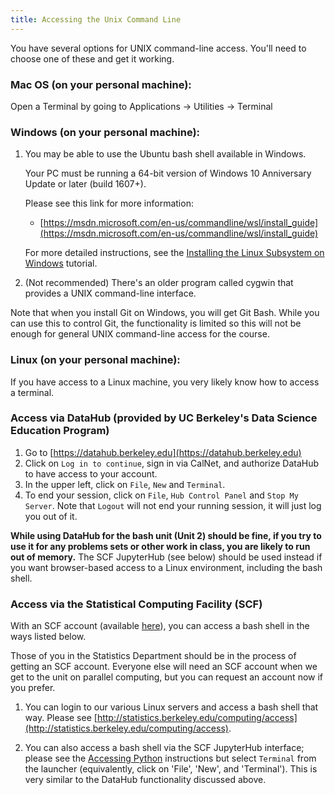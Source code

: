 ```yaml
---
title: Accessing the Unix Command Line
---
```


You have several options for UNIX command-line access. You'll need to choose one
of these and get it working.

### Mac OS (on your personal machine):

Open a Terminal by going to Applications -> Utilities -> Terminal

### Windows (on your personal machine):

1.  You may be able to use the Ubuntu bash shell available in Windows.

    Your PC must be running a 64-bit version of Windows 10 Anniversary Update or later (build 1607+).

    Please see this link for more information:

    - [https://msdn.microsoft.com/en-us/commandline/wsl/install_guide](https://msdn.microsoft.com/en-us/commandline/wsl/install_guide)
    
    For more detailed instructions, see the [Installing the Linux Subsystem on Windows](./windowsAndLinux.md) tutorial.

2. (Not recommended) There's an older program called cygwin that provides a UNIX command-line interface.

Note that when you install Git on Windows, you will get Git Bash. While you can
use this to control Git, the functionality is limited so this will not be enough
for general UNIX command-line access for the course.

### Linux (on your personal machine):

If you have access to a Linux machine, you very likely know how to access a terminal.

### Access via DataHub (provided by UC Berkeley's Data Science Education Program)

1) Go to [https://datahub.berkeley.edu](https://datahub.berkeley.edu)
2) Click on `Log in to continue`, sign in via CalNet, and authorize DataHub to have access to your account.
3) In the upper left, click on `File`, `New` and `Terminal`.
4) To end your session, click on `File`, `Hub Control Panel` and `Stop My Server`. Note that `Logout` will not end your running session, it will just log you out of it.

**While using DataHub for the bash unit (Unit 2) should be fine, if you try to use it for any problems sets or other work in class, you are likely to run out of memory.** The SCF JupyterHub (see below) should be used instead if you want browser-based access to a Linux environment, including the bash shell.

### Access via the Statistical Computing Facility (SCF)

With an SCF account (available [here](https://scf.berkeley.edu/account)), you can access a bash shell in the ways listed below. 

Those of you in the Statistics Department should be in the process of getting an SCF account. Everyone else will need an SCF account when we get to the unit on parallel computing, but you can request an account now if you prefer.

1. You can login to our various Linux servers and access a bash shell that way. Please see [http://statistics.berkeley.edu/computing/access](http://statistics.berkeley.edu/computing/access).

2. You can also access a bash shell via the SCF JupyterHub interface; please see the [Accessing Python](accessPython.md) instructions but select `Terminal` from the launcher (equivalently, click on 'File', 'New', and 'Terminal'). This is very similar to the DataHub functionality discussed above.

